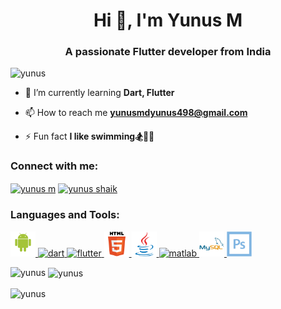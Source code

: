 <h1 align="center">Hi 👋, I'm Yunus M</h1>
<h3 align="center">A passionate Flutter developer from India</h3>

<p align="left"> <img src="https://komarev.com/ghpvc/?username=yunus&label=Profile%20views&color=0e75b6&style=flat" alt="yunus" /> </p>

- 🌱 I’m currently learning **Dart, Flutter**

- 📫 How to reach me **yunusmdyunus498@gmail.com**

- ⚡ Fun fact **I like swimming🏂🏊‍♂️**

<h3 align="left">Connect with me:</h3>
<p align="left">
<a href="https://linkedin.com/in/yunus m" target="blank"><img align="center" src="https://raw.githubusercontent.com/rahuldkjain/github-profile-readme-generator/master/src/images/icons/Social/linked-in-alt.svg" alt="yunus m" height="30" width="40" /></a>
<a href="https://fb.com/yunus shaik" target="blank"><img align="center" src="https://raw.githubusercontent.com/rahuldkjain/github-profile-readme-generator/master/src/images/icons/Social/facebook.svg" alt="yunus shaik" height="30" width="40" /></a>
</p>

<h3 align="left">Languages and Tools:</h3>
<p align="left"> <a href="https://developer.android.com" target="_blank" rel="noreferrer"> <img src="https://raw.githubusercontent.com/devicons/devicon/master/icons/android/android-original-wordmark.svg" alt="android" width="40" height="40"/> </a> <a href="https://dart.dev" target="_blank" rel="noreferrer"> <img src="https://www.vectorlogo.zone/logos/dartlang/dartlang-icon.svg" alt="dart" width="40" height="40"/> </a> <a href="https://flutter.dev" target="_blank" rel="noreferrer"> <img src="https://www.vectorlogo.zone/logos/flutterio/flutterio-icon.svg" alt="flutter" width="40" height="40"/> </a> <a href="https://www.w3.org/html/" target="_blank" rel="noreferrer"> <img src="https://raw.githubusercontent.com/devicons/devicon/master/icons/html5/html5-original-wordmark.svg" alt="html5" width="40" height="40"/> </a> <a href="https://www.java.com" target="_blank" rel="noreferrer"> <img src="https://raw.githubusercontent.com/devicons/devicon/master/icons/java/java-original.svg" alt="java" width="40" height="40"/> </a> <a href="https://www.mathworks.com/" target="_blank" rel="noreferrer"> <img src="https://upload.wikimedia.org/wikipedia/commons/2/21/Matlab_Logo.png" alt="matlab" width="40" height="40"/> </a> <a href="https://www.mysql.com/" target="_blank" rel="noreferrer"> <img src="https://raw.githubusercontent.com/devicons/devicon/master/icons/mysql/mysql-original-wordmark.svg" alt="mysql" width="40" height="40"/> </a> <a href="https://www.photoshop.com/en" target="_blank" rel="noreferrer"> <img src="https://raw.githubusercontent.com/devicons/devicon/master/icons/photoshop/photoshop-line.svg" alt="photoshop" width="40" height="40"/> </a> </p>

<p><img align="left" src="https://github-readme-stats.vercel.app/api/top-langs?username=yunus&show_icons=true&locale=en&layout=compact" alt="yunus" /></p>

<p>&nbsp;<img align="center" src="https://github-readme-stats.vercel.app/api?username=yunus&show_icons=true&locale=en" alt="yunus" /></p>

<p><img align="center" src="https://github-readme-streak-stats.herokuapp.com/?user=yunus&" alt="yunus" /></p>


